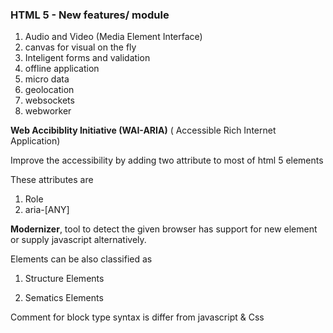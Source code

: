 ### HTML 5 - New features\/ module

1. Audio and Video \(Media Element Interface\)
2. canvas for visual on the fly
3. Inteligent forms and validation
4. offline application
5. micro data
6. geolocation
7. websockets
8. webworker

**Web Accibiblity Initiative \(WAI-ARIA\)** \( Accessible Rich Internet Application\)

Improve the accessibility by adding two attribute to most of html 5 elements

These attributes are
 1. Role
 2. aria-\[ANY\]

**Modernizer**, tool to detect the given browser has support for new element or supply javascript alternatively.

Elements can be also classified as

1. Structure Elements

2. Sematics Elements


Comment  for block type syntax is differ from javascript & Css

